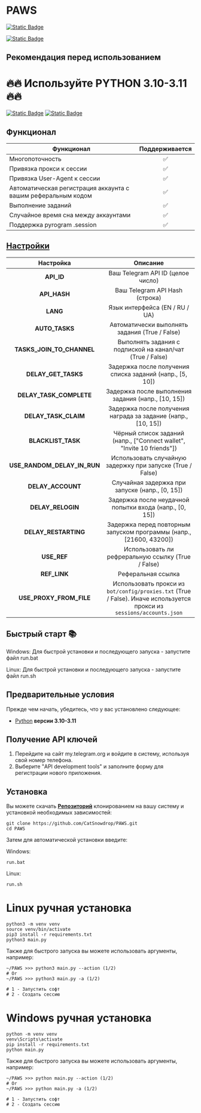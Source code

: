 # PAWS

[![Static Badge](https://img.shields.io/badge/Telegram-BOT-Link?style=for-the-badge&logo=Telegram&logoColor=white&logoSize=auto&color=blue)](https://t.me/PAWSOG_bot/PAWS?startapp=8ppTr9Ft)

[![Static Badge](https://img.shields.io/badge/My_Telegram_Сhannel-@CryptoCats__tg-Link?style=for-the-badge&logo=Telegram&logoColor=white&logoSize=auto&color=blue)](https://t.me/CryptoCats_tg)

## Рекомендация перед использованием

# 🔥🔥 Используйте PYTHON 3.10-3.11 🔥🔥

[![Static Badge](https://img.shields.io/badge/README_in_Ukrainian_available-README_%D0%A3%D0%BA%D1%80%D0%B0%D1%97%D0%BD%D1%81%D1%8C%D0%BA%D0%BE%D1%8E_%D0%BC%D0%BE%D0%B2%D0%BE%D1%8E-blue.svg?style=for-the-badge&logo=data:image/svg+xml;base64,PHN2ZyB4bWxucz0iaHR0cDovL3d3dy53My5vcmcvMjAwMC9zdmciIHdpZHRoPSIxMjAwIiBoZWlnaHQ9IjgwMCI+DQo8cmVjdCB3aWR0aD0iMTIwMCIgaGVpZ2h0PSI4MDAiIGZpbGw9IiMwMDU3QjciLz4NCjxyZWN0IHdpZHRoPSIxMjAwIiBoZWlnaHQ9IjQwMCIgeT0iNDAwIiBmaWxsPSIjRkZENzAwIi8+DQo8L3N2Zz4=)](README-UA.md)
[![Static Badge](https://img.shields.io/badge/README_in_russian_available-README_%D0%BD%D0%B0_%D1%80%D1%83%D1%81%D1%81%D0%BA%D0%BE%D0%BC_%D1%8F%D0%B7%D1%8B%D0%BA%D0%B5-blue?style=for-the-badge)](README-RU.md)


## Функционал
| Функционал                                                     | Поддерживается |
|----------------------------------------------------------------|:---------:|
| Многопоточность                                                |     ✅     |
| Привязка прокси к сессии                                       |     ✅     |
| Привязка User-Agent к сессии                                   |     ✅     |
| Автоматическая регистрация аккаунта с вашим реферальным кодом  |     ✅     |
| Выполнение заданий		 	              			         |     ✅     |
| Случайное время сна между аккаунтами                           |     ✅     |
| Поддержка pyrogram .session                                    |     ✅     |

## [Настройки](https://github.com/CatSnowdrop/PAWS/blob/main/.env-example/)
|           Настройка           |                                       Описание                                        |
|:-----------------------------:|:-------------------------------------------------------------------------------------:|
|         **API_ID**            |        Ваш Telegram API ID (целое число)                                              |
|         **API_HASH**          |        Ваш Telegram API Hash (строка)                                                 |
|          **LANG**             |        Язык интерфейса (EN / RU / UA)                                                 |
|        **AUTO_TASKS**         |        Автоматически выполнять задания (True / False)                                 |
|   **TASKS_JOIN_TO_CHANNEL**   |        Выполнять задания с подпиской на канал/чат (True / False)                      |
|     **DELAY_GET_TASKS**       |        Задержка после получения списка заданий (напр., [5, 10])                       |
|   **DELAY_TASK_COMPLETE**     |        Задержка после выполнения задания (напр., [10, 15])                            |
|     **DELAY_TASK_CLAIM**      |        Задержка после получения награда за задание (напр., [10, 15])                  |
|      **BLACKLIST_TASK**       |        Чёрный список заданий (напр., ["Connect wallet", "Invite 10 friends"])         |
|  **USE_RANDOM_DELAY_IN_RUN**  |        Использовать случайную задержку при запуске (True / False)                     |
|      **DELAY_ACCOUNT**        |        Случайная задержка при запуске (напр., [0, 15])                                |
|      **DELAY_RELOGIN**        |        Задержка после неудачной попытки входа (напр., [0, 15])                        |
|    **DELAY_RESTARTING**       |        Задержка перед повторным запуском программы (напр., [21600, 43200])            |
|         **USE_REF**           |        Использовать ли рефреральную ссылку (True / False)                             |
|         **REF_LINK**          |        Реферальная ссылка                                                             |
|  **USE_PROXY_FROM_FILE**      |        Использовать прокси из `bot/config/proxies.txt` (True / False). Иначе используется прокси из `sessions/accounts.json`|


## Быстрый старт 📚
Windows: Для быстрой установки и последующего запуска - запустите файл run.bat

Linux: Для быстрой установки и последующего запуска - запустите файл run.sh

## Предварительные условия
Прежде чем начать, убедитесь, что у вас установлено следующее:
- [Python](https://www.python.org/downloads/) **версии 3.10-3.11**

## Получение API ключей
1. Перейдите на сайт my.telegram.org и войдите в систему, используя свой номер телефона.
2. Выберите "API development tools" и заполните форму для регистрации нового приложения.

## Установка
Вы можете скачать [**Репозиторий**](https://github.com/CatSnowdrop/PAWS) клонированием на вашу систему и установкой необходимых зависимостей:
```shell
git clone https://github.com/CatSnowdrop/PAWS.git
cd PAWS
```

Затем для автоматической установки введите:

Windows:
```shell
run.bat
```

Linux:
```shell
run.sh
```


# Linux ручная установка
```shell
python3 -m venv venv
source venv/bin/activate
pip3 install -r requirements.txt
python3 main.py
```

Также для быстрого запуска вы можете использовать аргументы, например:
```shell
~/PAWS >>> python3 main.py --action (1/2)
# Or
~/PAWS >>> python3 main.py -a (1/2)

# 1 - Запустить софт
# 2 - Создать сессию
```

# Windows ручная установка
```shell
python -m venv venv
venv\Scripts\activate
pip install -r requirements.txt
python main.py
```

Также для быстрого запуска вы можете использовать аргументы, например:
```shell
~/PAWS >>> python main.py --action (1/2)
# Or
~/PAWS >>> python main.py -a (1/2)

# 1 - Запустить софт
# 2 - Создать сессию
```
